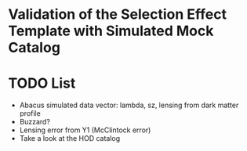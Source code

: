 # Validation of the Selection Effect Template with Simulated Mock Catalog

# TODO List

- Abacus simulated data vector: lambda, sz, lensing from dark matter profile
- Buzzard?
- Lensing error from Y1 (McClintock error)
- Take a look at the HOD catalog
